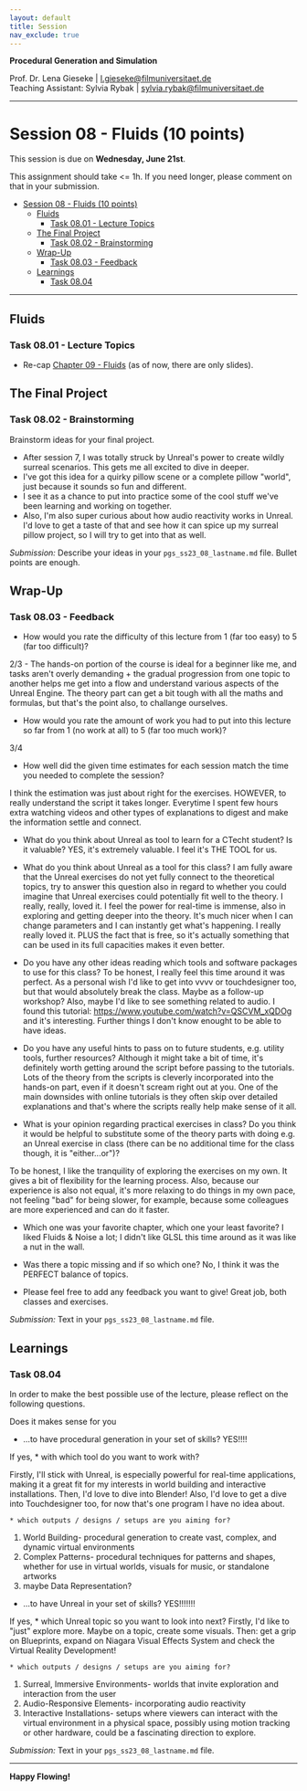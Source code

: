 ```yaml
---
layout: default
title: Session
nav_exclude: true
---
```


**Procedural Generation and Simulation**  


Prof. Dr. Lena Gieseke \| l.gieseke@filmuniversitaet.de  
Teaching Assistant: Sylvia Rybak \| sylvia.rybak@filmuniversitaet.de

---

# Session 08 - Fluids (10 points)

This session is due on **Wednesday, June 21st**. 

This assignment should take <= 1h. If you need longer, please comment on that in your submission.

* [Session 08 - Fluids (10 points)](#session-08---fluids-10-points)
    * [Fluids](#fluids)
        * [Task 08.01 - Lecture Topics](#task-0801---lecture-topics)
    * [The Final Project](#the-final-project)
        * [Task 08.02 - Brainstorming](#task-0802---brainstorming)
    * [Wrap-Up](#wrap-up)
        * [Task 08.03 - Feedback](#task-0803---feedback)
    * [Learnings](#learnings)
        * [Task 08.04](#task-0804)


---

## Fluids

### Task 08.01 - Lecture Topics

* Re-cap [Chapter 09 - Fluids](../../03_slides/pgs_ss23_08_slides.html) (as of now, there are only slides). 


## The Final Project

### Task 08.02 - Brainstorming

Brainstorm ideas for your final project.

- After session 7, I was totally struck by Unreal's power to create wildly surreal scenarios. This gets me all excited to dive in deeper.
- I've got this idea for a quirky pillow scene or a complete pillow "world", just because it sounds so fun and different.
- I see it as a chance to put into practice some of the cool stuff we've been learning and working on together.
- Also, I'm also super curious about how audio reactivity works in Unreal. I'd love to get a taste of that and see how it can spice up my surreal pillow project, so I will try to get into that as well.

*Submission:* Describe your ideas in your `pgs_ss23_08_lastname.md` file. Bullet points are enough.

## Wrap-Up

### Task 08.03 - Feedback

* How would you rate the difficulty of this lecture from 1 (far too easy) to 5 (far too difficult)?

 2/3 - The hands-on portion of the course is ideal for a beginner like me, and tasks aren't overly demanding + the gradual progression from one topic to another helps me get into a flow and understand various aspects of the Unreal Engine. The theory part can get a bit tough with all the maths and formulas, but that's the point also, to challange ourselves.
  
* How would you rate the amount of work you had to put into this lecture so far from 1 (no work at all) to 5 (far too much work)?

 3/4
  
* How well did the given time estimates for each session match the time you needed to complete the session?

 I think the estimation was just about right for the exercises. HOWEVER, to really understand the script it takes longer. Everytime I spent few hours extra watching videos and other types of explanations to digest and make the information settle and connect.
  
* What do you think about Unreal as tool to learn for a CTecht student? Is it valuable?
 YES, it's extremely valuable. I feel it's THE TOOL for us.
  
* What do you think about Unreal as a tool for this class? I am fully aware that the Unreal exercises do not yet fully connect to the theoretical topics, try to answer this question also in regard to whether you could imagine that Unreal exercises could potentially fit well to the theory.
  I really, really, loved it. I feel the power for real-time is immense, also in exploring and getting deeper into the theory. It's much nicer when I can change parameters and I can instantly get what's happening. I really really loved it. PLUS the fact that is free, so it's actually something that can be used in its full capacities makes it even better.
  
* Do you have any other ideas reading which tools and software packages to use for this class?
  To be honest, I really feel this time around it was perfect. As a personal wish I'd like to get into vvvv or touchdesigner too, but that would absolutely break the class. Maybe as a follow-up workshop? Also, maybe I'd like to see something related to audio. I found this tutorial: https://www.youtube.com/watch?v=QSCVM_xQDOg and it's interesting. Further things I don't know enought to be able to have ideas. 
  
* Do you have any useful hints to pass on to future students, e.g. utility tools, further resources?
  Although it might take a bit of time, it's definitely worth getting around the script before passing to the tutorials. Lots of the theory from the scripts is cleverly incorporated into the hands-on part, even if it doesn't scream right out at you. One of the main downsides with online tutorials is they often skip over detailed explanations and that's where the scripts really help make sense of it all.

* What is your opinion regarding practical exercises in class? Do you think it would be helpful to substitute some of the theory parts with doing e.g. an Unreal exercise in class (there can be no additional time for the class though, it is "either...or")?

 To be honest, I like the tranquility of exploring the exercises on my own. It gives a bit of flexibility for the learning process. Also, because our experience is also not equal, it's more relaxing to do things in my own pace, not feeling "bad" for being slower, for example, because some colleagues are more experienced and can do it faster.
     
* Which one was your favorite chapter, which one your least favorite?
 I liked Fluids & Noise a lot; I didn't like GLSL this time around as it was like a nut in the wall. 
  
* Was there a topic missing and if so which one?
 No, I think it was the PERFECT balance of topics. 

* Please feel free to add any feedback you want to give!
  Great job, both classes and exercises. 

*Submission:* Text in your `pgs_ss23_08_lastname.md` file.


## Learnings

### Task 08.04

In order to make the best possible use of the lecture, please reflect on the following questions.

Does it makes sense for you

* ...to have procedural generation in your set of skills? YES!!!!

If yes, 
    * with which tool do you want to work with?

Firstly, I'll stick with Unreal, is especially powerful for real-time applications, making it a great fit for my interests in world building and interactive installations.
Then, I'd love to dive into Blender!
Also, I'd love to get a dive into Touchdesigner too, for now that's one program I have no idea about.
      
    * which outputs / designs / setups are you aiming for?

1. World Building- procedural generation to create vast, complex, and dynamic virtual environments
2. Complex Patterns- procedural techniques for patterns and shapes, whether for use in virtual worlds, visuals for music, or standalone artworks
3. maybe Data Representation? 
      
* ...to have Unreal in your set of skills? YES!!!!!!!

If yes, 
    * which Unreal topic so you want to look into next?
Firstly, I'd like to "just" explore more. Maybe on a topic, create some visuals.
Then: get a grip on Blueprints, expand on Niagara Visual Effects System and check the Virtual Reality Development!

    * which outputs / designs / setups are you aiming for?
1. Surreal, Immersive Environments- worlds that invite exploration and interaction from the user
2. Audio-Responsive Elements- incorporating audio reactivity
3. Interactive Installations- setups where viewers can interact with the virtual environment in a physical space, possibly using motion tracking or other hardware, could be a fascinating direction to explore.

*Submission:* Text in your `pgs_ss23_08_lastname.md` file.

---

**Happy Flowing!**
